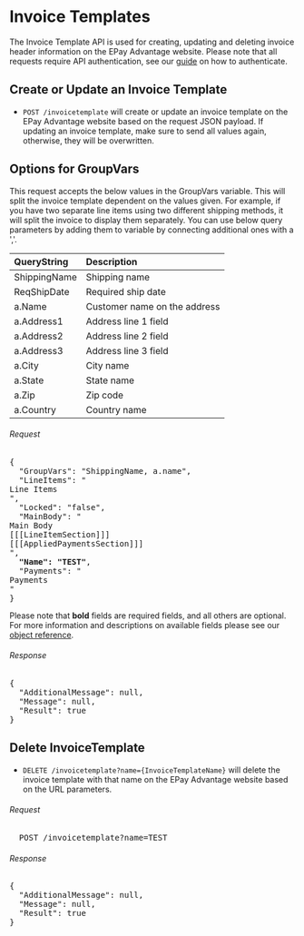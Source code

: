 Invoice Templates
============

The Invoice Template API is used for creating, updating and deleting invoice header information on the EPay Advantage website. Please note that all requests require API authentication, see our [guide](Token.md) on how to authenticate.

Create or Update an Invoice Template
--------------------

* `POST /invoicetemplate` will create or update an invoice template on the EPay Advantage website based on the request JSON payload. If updating an invoice template, make sure to send all values again, otherwise, they will be overwritten.

Options for GroupVars
-------

This request accepts the below values in the GroupVars variable. This will split the invoice template dependent on the values given. For example, if you have two separate line items using two different shipping methods, it will split the invoice to display them separately. You can use below query parameters by adding them to variable by connecting additional ones with a ','.

| QueryString | Description | 
| :------------- | :------------- | 
| ShippingName | Shipping name |
| ReqShipDate | Required ship date |
| a.Name | Customer name on the address  |
| a.Address1 | Address line 1 field |
| a.Address2 | Address line 2 field |
| a.Address3 | Address line 3 field |
| a.City | City name |
| a.State | State name |
| a.Zip | Zip code |
| a.Country | Country name |

###### Request
<pre>
{
  "GroupVars": "ShippingName, a.name",
  "LineItems": "<div>Line Items</div>",
  "Locked": "false",
  "MainBody": "<div><span>Main Body</span><div>[[[LineItemSection]]]</div><div>[[[AppliedPaymentsSection]]]</div></div>",
  <b>"Name": "TEST"</b>,
  "Payments": "<div>Payments</div>"
}
</pre>

Please note that **bold** fields are required fields, and all others are optional. For more information and descriptions on available fields please see our [object reference](../Objects/Invioce%20Template.md).

###### Response
<pre>
{
  "AdditionalMessage": null,
  "Message": null,
  "Result": true
}
</pre>


Delete InvoiceTemplate
--------------------

* `DELETE /invoicetemplate?name={InvoiceTemplateName}` will delete the invoice template with that name on the EPay Advantage website based on the URL parameters.

###### Request
<pre>
  POST /invoicetemplate?name=TEST
</pre>

###### Response
<pre>
{
  "AdditionalMessage": null,
  "Message": null,
  "Result": true
}
</pre>
